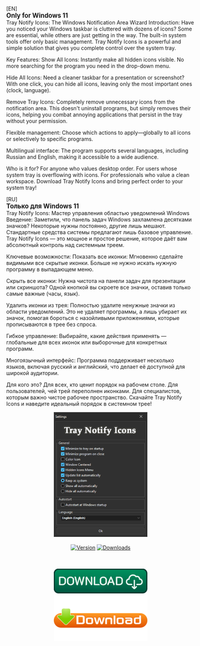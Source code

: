 [EN]<br>
<b><big>Only for Windows 11</big></b><br>
Tray Notify Icons: The Windows Notification Area Wizard
Introduction:
Have you noticed your Windows taskbar is cluttered with dozens of icons? Some are essential, while others are just getting in the way. The built-in system tools offer only basic management. Tray Notify Icons is a powerful and simple solution that gives you complete control over the system tray.

Key Features:
Show All Icons: Instantly make all hidden icons visible. No more searching for the program you need in the drop-down menu.

Hide All Icons: Need a cleaner taskbar for a presentation or screenshot? With one click, you can hide all icons, leaving only the most important ones (clock, language).

Remove Tray Icons: Completely remove unnecessary icons from the notification area. This doesn't uninstall programs, but simply removes their icons, helping you combat annoying applications that persist in the tray without your permission.

Flexible management: Choose which actions to apply—globally to all icons or selectively to specific programs.

Multilingual interface: The program supports several languages, including Russian and English, making it accessible to a wide audience.

Who is it for?
For anyone who values ​​desktop order.
For users whose system tray is overflowing with icons.
For professionals who value a clean workspace.
Download Tray Notify Icons and bring perfect order to your system tray!

[RU]<br>
<b><big>Только для Windows 11</big></b><br>
Tray Notify Icons: Мастер управления областью уведомлений Windows
Введение:
Заметили, что панель задач Windows захламлена десятками значков? Некоторые нужны постоянно, другие лишь мешают. Стандартные средства системы предлагают лишь базовое управление. Tray Notify Icons — это мощное и простое решение, которое даёт вам абсолютный контроль над системным треем.

Ключевые возможности:
Показать все иконки: Мгновенно сделайте видимыми все скрытые иконки. Больше не нужно искать нужную программу в выпадающем меню.

Скрыть все иконки: Нужна чистота на панели задач для презентации или скриншота? Одной кнопкой вы скроете все значки, оставив только самые важные (часы, язык).

Удалить иконки из трея: Полностью удалите ненужные значки из области уведомлений. Это не удаляет программы, а лишь убирает их значок, помогая бороться с назойливыми приложениями, которые прописываются в трее без спроса.

Гибкое управление: Выбирайте, какие действия применять — глобальные для всех иконок или выборочные для конкретных программ.

Многоязычный интерфейс: Программа поддерживает несколько языков, включая русский и английский, что делает её доступной для широкой аудитории.

Для кого это?
Для всех, кто ценит порядок на рабочем столе.
Для пользователей, чей трей переполнен иконками.
Для специалистов, которым важно чистое рабочее пространство.
Скачайте Tray Notify Icons и наведите идеальный порядок в системном трее!

<div align="center">
  <img src=https://raw.githubusercontent.com/markovuser/Tray-Notify-Icons/main/assets/TrayNotifyIcons.png width="250">
  <br><br>
</div>

<div align="center">
<a href="https://github.com/markovuser/Tray-Notify-Icons/releases/latest"><img src="https://img.shields.io/github/v/release/markovuser/Tray-Notify-Icons?style=for-the-badge&labelColor=3d3d3d&color=179962" alt="Version"></a>
<a href="https://github.com/markovuser/Tray-Notify-Icons/releases/latest/download/Tray-Notify-Icons-setup.exe"><img src="https://img.shields.io/github/downloads/markovuser/Tray-Notify-Icons/total?style=for-the-badge&logo=github&color=blue" alt="Downloads"></a>
  
</div>
<br><br>

<div align="center">
  
[<img src="https://raw.githubusercontent.com/markovuser/Tray-Notify-Icons/main/assets/download.png" width="250" alt="Download" title="Installer">](https://github.com/markovuser/Tray-Notify-Icons/releases/latest/download/Tray-Notify-Icons-setup.exe)<br>
[<img src="https://raw.githubusercontent.com/markovuser/Tray-Notify-Icons/main/assets/downloadport.png" width="250" alt="Download" title="Portable">](https://github.com/markovuser/Tray-Notify-Icons/releases/latest/download/Tray.Notify.Icons.zip)

</div>

